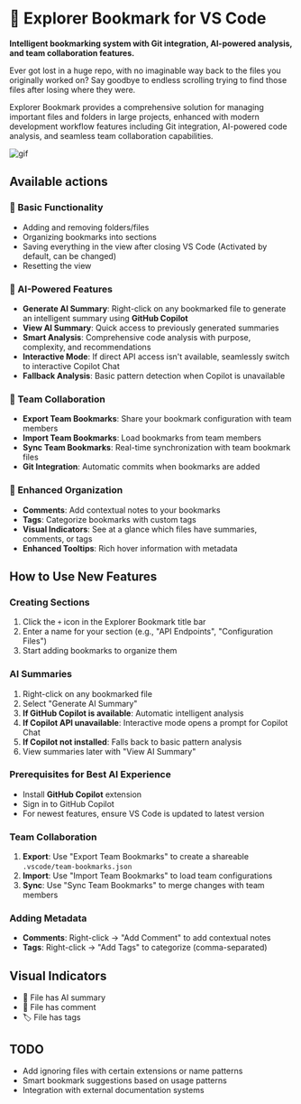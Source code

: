 # 🔖 Explorer Bookmark for VS Code

**Intelligent bookmarking system with Git integration, AI-powered analysis, and team collaboration features.**

Ever got lost in a huge repo, with no imaginable way back to the files you originally worked on? Say goodbye to endless scrolling trying to find those files after losing where they were.

Explorer Bookmark provides a comprehensive solution for managing important files and folders in large projects, enhanced with modern development workflow features including Git integration, AI-powered code analysis, and seamless team collaboration capabilities.

![gif](docs/demonstration.gif?raw=true)

## Available actions

### 📁 Basic Functionality
- Adding and removing folders/files
- Organizing bookmarks into sections
- Saving everything in the view after closing VS Code (Activated by default, can be changed)
- Resetting the view

### 🤖 AI-Powered Features
- **Generate AI Summary**: Right-click on any bookmarked file to generate an intelligent summary using **GitHub Copilot**
- **View AI Summary**: Quick access to previously generated summaries
- **Smart Analysis**: Comprehensive code analysis with purpose, complexity, and recommendations
- **Interactive Mode**: If direct API access isn't available, seamlessly switch to interactive Copilot Chat
- **Fallback Analysis**: Basic pattern detection when Copilot is unavailable

### 🤝 Team Collaboration
- **Export Team Bookmarks**: Share your bookmark configuration with team members
- **Import Team Bookmarks**: Load bookmarks from team members
- **Sync Team Bookmarks**: Real-time synchronization with team bookmark files
- **Git Integration**: Automatic commits when bookmarks are added

### 📝 Enhanced Organization
- **Comments**: Add contextual notes to your bookmarks
- **Tags**: Categorize bookmarks with custom tags
- **Visual Indicators**: See at a glance which files have summaries, comments, or tags
- **Enhanced Tooltips**: Rich hover information with metadata

## How to Use New Features

### Creating Sections
1. Click the `+` icon in the Explorer Bookmark title bar
2. Enter a name for your section (e.g., "API Endpoints", "Configuration Files")
3. Start adding bookmarks to organize them

### AI Summaries
1. Right-click on any bookmarked file
2. Select "Generate AI Summary"
3. **If GitHub Copilot is available**: Automatic intelligent analysis
4. **If Copilot API unavailable**: Interactive mode opens a prompt for Copilot Chat
5. **If Copilot not installed**: Falls back to basic pattern analysis
6. View summaries later with "View AI Summary"

### Prerequisites for Best AI Experience
- Install **GitHub Copilot** extension
- Sign in to GitHub Copilot
- For newest features, ensure VS Code is updated to latest version

### Team Collaboration
1. **Export**: Use "Export Team Bookmarks" to create a shareable `.vscode/team-bookmarks.json`
2. **Import**: Use "Import Team Bookmarks" to load team configurations
3. **Sync**: Use "Sync Team Bookmarks" to merge changes with team members

### Adding Metadata
- **Comments**: Right-click → "Add Comment" to add contextual notes
- **Tags**: Right-click → "Add Tags" to categorize (comma-separated)

## Visual Indicators
- 🤖 File has AI summary
- 💬 File has comment
- 🏷️ File has tags

## TODO

- Add ignoring files with certain extensions or name patterns
- Smart bookmark suggestions based on usage patterns
- Integration with external documentation systems

